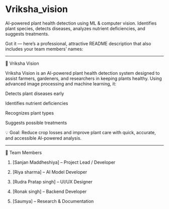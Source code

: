 # Vriksha_vision
AI-powered plant health detection using ML &amp; computer vision. Identifies plant species, detects diseases, analyzes nutrient deficiencies, and suggests treatments.

Got it — here’s a professional, attractive README description that also includes your team members’ names:


---

🌱 Vriksha Vision

Vriksha Vision is an AI-powered plant health detection system designed to assist farmers, gardeners, and researchers in keeping plants healthy.
Using advanced image processing and machine learning, it:

Detects plant diseases early

Identifies nutrient deficiencies

Recognizes plant types

Suggests possible treatments


💡 Goal: Reduce crop losses and improve plant care with quick, accurate, and accessible AI-powered analysis.


---

👥 Team Members

1. [Sanjan Maddheshiya] – Project Lead / Developer


2. [Riya sharma] – AI Model Developer


3. [Rudra Pratap singh] – UI/UX Designer


4. [Ronak singh] – Backend Developer


5. [Saumya] – Research & Documentation



